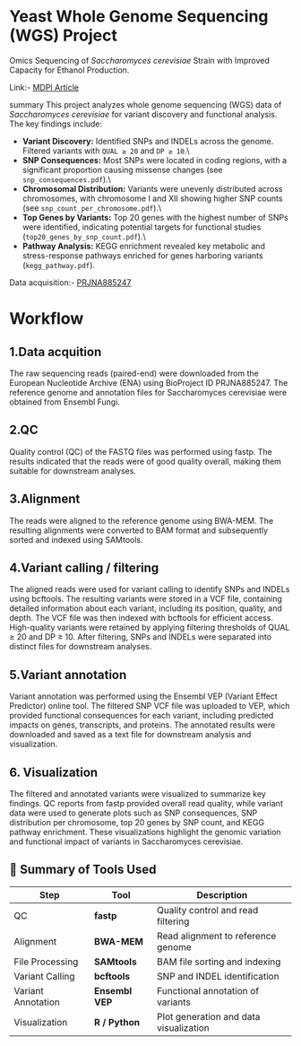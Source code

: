 # Yeast Whole Genome Sequencing (WGS) Project

Omics Sequencing of *Saccharomyces cerevisiae* Strain with Improved
Capacity for Ethanol Production.

Link:- [MDPI Article](https://www.mdpi.com/2311-5637/9/5/483)

summary This project analyzes whole genome sequencing (WGS) data of
*Saccharomyces cerevisiae* for variant discovery and functional
analysis. The key findings include:

-   **Variant Discovery:** Identified SNPs and INDELs across the genome.
    Filtered variants with `QUAL ≥ 20` and `DP ≥ 10`.\
-   **SNP Consequences:** Most SNPs were located in coding regions, with
    a significant proportion causing missense changes (see
    `snp_consequences.pdf`).\
-   **Chromosomal Distribution:** Variants were unevenly distributed
    across chromosomes, with chromosome I and XII showing higher SNP
    counts (see `snp_count_per_chromosome.pdf`).\
-   **Top Genes by Variants:** Top 20 genes with the highest number of
    SNPs were identified, indicating potential targets for functional
    studies (`top20_genes_by_snp_count.pdf`).\
-   **Pathway Analysis:** KEGG enrichment revealed key metabolic and
    stress-response pathways enriched for genes harboring variants
    (`kegg_pathway.pdf`).

Data acquisition:-
[PRJNA885247](https://www.ncbi.nlm.nih.gov/bioproject/?term=PRJNA885247)

# Workflow

## 1.Data acquition
The raw sequencing reads (paired-end) were
downloaded from the European Nucleotide Archive (ENA) using BioProject
ID PRJNA885247. The reference genome and annotation files for
Saccharomyces cerevisiae were obtained from Ensembl Fungi.

## 2.QC
Quality control (QC) of the FASTQ files was performed using fastp.
The results indicated that the reads were of good quality overall,
making them suitable for downstream analyses.

## 3.Alignment
The reads were aligned to the reference genome using BWA-MEM.
The resulting alignments were converted to BAM format and subsequently
sorted and indexed using SAMtools.

## 4.Variant calling / filtering
The aligned reads were used for variant calling to identify SNPs and INDELs using bcftools. The resulting
variants were stored in a VCF file, containing detailed information
about each variant, including its position, quality, and depth. The VCF
file was then indexed with bcftools for efficient access. High-quality
variants were retained by applying filtering thresholds of QUAL ≥ 20 and
DP ≥ 10. After filtering, SNPs and INDELs were separated into distinct
files for downstream analyses.

## 5.Variant annotation
Variant annotation was performed using the Ensembl
VEP (Variant Effect Predictor) online tool. The filtered SNP VCF file
was uploaded to VEP, which provided functional consequences for each
variant, including predicted impacts on genes, transcripts, and
proteins. The annotated results were downloaded and saved as a text file
for downstream analysis and visualization.

## 6. Visualization
The filtered and annotated variants were visualized to
summarize key findings. QC reports from fastp provided overall read
quality, while variant data were used to generate plots such as SNP
consequences, SNP distribution per chromosome, top 20 genes by SNP
count, and KEGG pathway enrichment. These visualizations highlight the
genomic variation and functional impact of variants in Saccharomyces
cerevisiae.

## 🧭 Summary of Tools Used

| Step | Tool | Description |
|------|------|--------------|
| QC | **fastp** | Quality control and read filtering |
| Alignment | **BWA-MEM** | Read alignment to reference genome |
| File Processing | **SAMtools** | BAM file sorting and indexing |
| Variant Calling | **bcftools** | SNP and INDEL identification |
| Variant Annotation | **Ensembl VEP** | Functional annotation of variants |
| Visualization | **R / Python** | Plot generation and data visualization |
